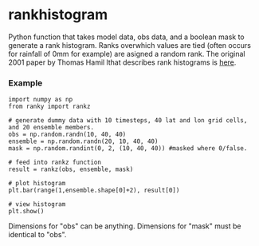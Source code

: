 # rankhistogram
Python function that takes model data, obs data, and a boolean mask to generate a rank histogram. Ranks overwhich values are tied (often occurs for rainfall of 0mm for example) are asigned a random rank. The original 2001 paper by Thomas Hamil lthat describes rank histograms is [here](http://journals.ametsoc.org/doi/pdf/10.1175/1520-0493%282001%29129%3C0550%3AIORHFV%3E2.0.CO%3B2).

### Example
```
import numpy as np
from ranky import rankz

# generate dummy data with 10 timesteps, 40 lat and lon grid cells, and 20 ensemble members. 
obs = np.random.randn(10, 40, 40)
ensemble = np.random.randn(20, 10, 40, 40)
mask = np.random.randint(0, 2, (10, 40, 40)) #masked where 0/false.

# feed into rankz function
result = rankz(obs, ensemble, mask)

# plot histogram
plt.bar(range(1,ensemble.shape[0]+2), result[0])

# view histogram
plt.show()
``` 
Dimensions for "obs" can be anything. Dimensions for "mask" must be identical to "obs".

